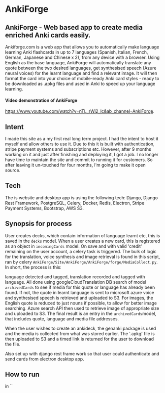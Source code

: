 # AnkiForge
## AnkiForge - Web based app to create media enriched Anki cards easily.
 Ankiforge.com is a web app that allows you to automatically make language learning Anki flashcards in up to 7 languages (Spanish, Italian, French, German, Japanese and Chinese x 2), from any device with a browser. Using English as the base language, AnkiForge will automatically translate any quote between the two desired languages, get synthesised speech (Azure neural voices) for the learnt language and find a relevant image. It will then format the card into your choice of mobile-ready Anki card styles - ready to be downloaded as .apkg files and used in Anki to speed up your language learning.
 
 #### Video demonstration of AnkiForge
 https://www.youtube.com/watch?v=nTL_rWi2_Ic&ab_channel=AnkiForge.
 
 ## Intent

I made this site as a my first real long term project. I had the intent to host it myself and allow others to use it. Due to this it is built with authentication, stripe payment systems and subscriptions etc. However, after 9 months working on it and just after finishing and deploying it, I got a job. I no longer have time to maintain the site and commit to running it for customers. So after leaving it un-touched for four months, I'm going to make it open source.

## Tech
The is website and desktop app is using the following tech: Django, Django Rest Framework, PostgreSQL, Celery, Docker, Redis, Electron, Stripe Payment Systems, Bootstrap, AWS S3.

## Synopsis for process
User creates decks, which contain information of language learnt etc, this is saved in the `decks` model. When a user creates a new card, this is registered as an object in `incomingCards` model. 
On save and with valid 'credit' remaining on the user account, a celery task is triggered. The bulk of logic for the translation, voice synthesis and image retrieval is found in this script, ran by celery `AnkiForge/Site/AnkiForge/AnkiForge/forge/MediaCollect.py`. In short, the process is this:

language detected and tagged, translation recorded and tagged with language. All done using googleCloudTranslation DB search of model `archivedCards` to see if media for this quote or language has already been found. If not, the quote in learnt language is sent to microsoft azure voice and synthesised speech is retrieved and uploaded to S3. For images, the English quote is reduced to just nouns if possible, to allow for better image searching. Azure search API then used to retrieve image of appropriate size and uploaded to S3. The final result is an entry in the `archivedCards`model, that includes quote, language and media file addresses. 

When the user wishes to create an ankideck, the genanki package is used and the media is collected from what was stored earlier. The '.apkg' file is then uploaded to S3 and a timed link is returned for the user to download the file.

Also set up with django rest frame work so that user could authenticate and send cards from electron desktop app. 

## How to run

in ``
